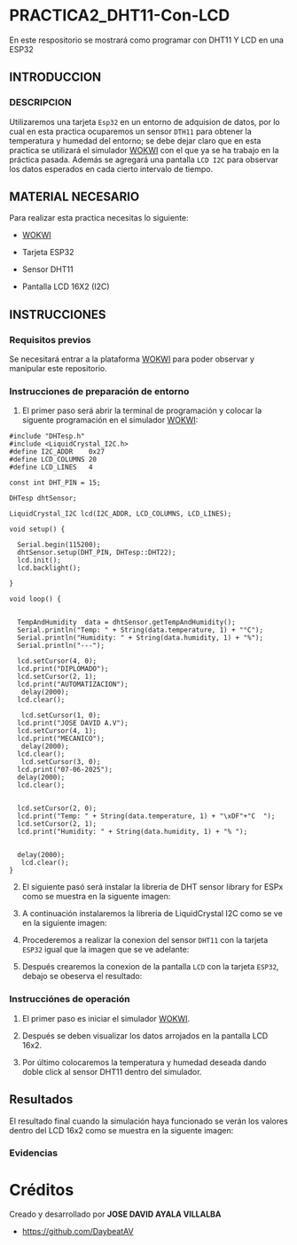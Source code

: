 # PRACTICA2_DHT11-Con-LCD
En este respositorio se mostrará como programar con DHT11 Y LCD en una ESP32

## INTRODUCCION

### DESCRIPCION

Utilizaremos una tarjeta ```Esp32``` en un entorno de adquision de datos, por lo cual en esta practica ocuparemos un sensor ```DTH11``` para obtener la temperatura y humedad del entorno; se debe dejar claro que en esta practica se utilizará el simulador [WOKWI](https://wokwi.com/) con el que ya se ha trabajo en la práctica pasada.
Además se agregará una pantalla ```LCD I2C``` para observar los datos esperados en cada cierto intervalo de tiempo.

## MATERIAL NECESARIO

Para realizar esta practica necesitas lo siguiente:

- [WOKWI](https://wokwi.com/)

- Tarjeta ESP32

- Sensor DHT11

- Pantalla LCD 16X2 (I2C)

## INSTRUCCIONES

### Requisitos previos

Se necesitará entrar a la plataforma [WOKWI](https://wokwi.com/) para poder observar y manipular este repositorio.

### Instrucciones de preparación de entorno

1. El primer paso será abrir la terminal de programación y colocar la siguente programación en el simulador [WOKWI](https://wokwi.com/):

```
#include "DHTesp.h"
#include <LiquidCrystal_I2C.h>
#define I2C_ADDR    0x27
#define LCD_COLUMNS 20
#define LCD_LINES   4

const int DHT_PIN = 15;

DHTesp dhtSensor;

LiquidCrystal_I2C lcd(I2C_ADDR, LCD_COLUMNS, LCD_LINES);

void setup() {

  Serial.begin(115200);
  dhtSensor.setup(DHT_PIN, DHTesp::DHT22);
  lcd.init();
  lcd.backlight();

}

void loop() {

  
  TempAndHumidity  data = dhtSensor.getTempAndHumidity();
  Serial.println("Temp: " + String(data.temperature, 1) + "°C");
  Serial.println("Humidity: " + String(data.humidity, 1) + "%");
  Serial.println("---");

  lcd.setCursor(4, 0);
  lcd.print("DIPLOMADO");
  lcd.setCursor(2, 1); 
  lcd.print("AUTOMATIZACION");
   delay(2000);
  lcd.clear();

   lcd.setCursor(1, 0);
  lcd.print("JOSE DAVID A.V");
  lcd.setCursor(4, 1); 
  lcd.print("MECANICO");
   delay(2000);
  lcd.clear();
   lcd.setCursor(3, 0);
  lcd.print("07-06-2025");
  delay(2000);
  lcd.clear();
  
  
  lcd.setCursor(2, 0);
  lcd.print("Temp: " + String(data.temperature, 1) + "\xDF"+"C  ");
  lcd.setCursor(2, 1); 
  lcd.print("Humidity: " + String(data.humidity, 1) + "% ");
 

  delay(2000);
   lcd.clear();
}
```

2. El siguiente pasó será instalar la libreria de DHT sensor library for ESPx como se muestra en la siguente imagen:



3. A continuación instalaremos la libreria de LiquidCrystal I2C como se ve en la siguiente imagen:



4. Procederemos a realizar la conexion del sensor ```DHT11``` con la tarjeta ```ESP32``` igual que la imagen que se ve adelante:



5. Después crearemos la conexion de la pantalla ```LCD``` con la tarjeta ```ESP32```, debajo se obeserva el resultado:



### Instrucciónes de operación

1. El primer paso es iniciar el simulador [WOKWI](https://wokwi.com/).

2. Después se deben visualizar los datos arrojados en la pantalla LCD 16x2.

3. Por último colocaremos la temperatura y humedad deseada dando doble click al sensor DHT11 dentro del simulador.

## Resultados

El resultado final cuando la simulación haya funcionado se verán los valores dentro del LCD 16x2 como se muestra en la siguente imagen:



### Evidencias



# Créditos

Creado y desarrollado por **JOSE DAVID AYALA VILLALBA**

- https://github.com/DaybeatAV
